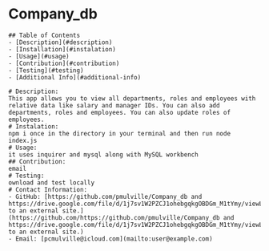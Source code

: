 # Company_db
    
    ## Table of Contents
    - [Description](#description)
    - [Installation](#instalation)
    - [Usage](#usage)
    - [Contribution](#contribution)
    - [Testing](#testing)
    - [Additional Info](#additional-info)

    # Description:
    This app allows you to view all departments, roles and employees with relative data like salary and manager IDs. You can also add departments, roles and employees. You can also update roles of employees.
    # Instalation:
    npm i once in the directory in your terminal and then run node index.js
    # Usage:
    it uses inquirer and mysql along with MySQL workbench
    ## Contribution:
    email
    # Testing:
    ownload and test locally
    # Contact Information:
    - GitHub: [https://github.com/pmulville/Company_db and https://drive.google.com/file/d/1j7sv1W2PZCJ1ohebgqkgOBDGm_M1tYmy/viewLinks to an external site.](https://github.com/https://github.com/pmulville/Company_db and https://drive.google.com/file/d/1j7sv1W2PZCJ1ohebgqkgOBDGm_M1tYmy/viewLinks to an external site.)
    - Email: [pcmulville@icloud.com](mailto:user@example.com) 
